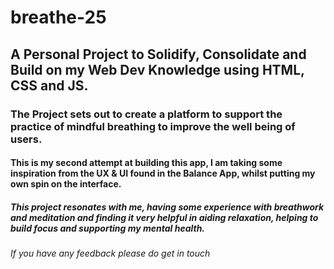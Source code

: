 # breathe-25

## A Personal Project to Solidify, Consolidate and Build on my Web Dev Knowledge using HTML, CSS and JS.

### The Project sets out to create a platform to support the practice of mindful breathing to improve the well being of users.

#### This is my second attempt at building this app, I am taking some inspiration from the UX & UI found in the Balance App, whilst putting my own spin on the interface.

##### This project resonates with me, having some experience with breathwork and meditation and finding it very helpful in aiding relaxation, helping to build focus and supporting my mental health.

###### If you have any feedback please do get in touch
